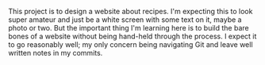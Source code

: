 This project is to design a website about recipes. I'm expecting this to look super amateur and just be a white screen with some text on it, maybe a photo or two. But the important thing I'm learning here is to build the bare bones of a website without being hand-held through the process. I expect it to go reasonably well; my only concern being navigating Git and leave well written notes in my commits.